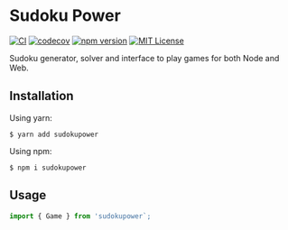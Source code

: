 # Sudoku Power

[![CI](https://github.com/andres-linares/sudokupower/actions/workflows/ci.yml/badge.svg)](https://github.com/andres-linares/sudokupower/actions/workflows/ci.yml)
[![codecov](https://codecov.io/gh/andres-linares/sudokupower/branch/master/graph/badge.svg?token=F8PRROSY1P)](https://codecov.io/gh/andres-linares/sudokupower)
[![npm version](https://badge.fury.io/js/sudokupower.svg)](https://badge.fury.io/js/sudokupower)
[![MIT License](https://img.shields.io/github/license/andres-linares/sudokupower)](https://github.com/andres-linares/sudokupower)

Sudoku generator, solver and interface to play games for both Node and Web.

## Installation

Using yarn:

```shell
$ yarn add sudokupower
```

Using npm:

```shell
$ npm i sudokupower
```

## Usage

```typescript
import { Game } from 'sudokupower`;
```
